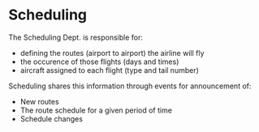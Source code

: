 # Scheduling

The Scheduling Dept. is responsible for:

- defining the routes (airport to airport) the airline will fly
- the occurence of those flights (days and times)
- aircraft assigned to each flight (type and tail number)

Scheduling shares this information through events for announcement of:

- New routes
- The route schedule for a given period of time
- Schedule changes
